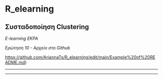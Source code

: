 # R_elearning

## Συσταδοποίηση Clustering

*E-learning EKPA*

*Ερώτηση 10 - Αρχείο στο Github*

https://github.com/AriannaTs/R_elearning/edit/main/Example%20of%20README.md)

***

---
